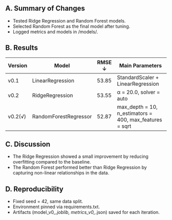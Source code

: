## A. Summary of Changes

- Tested Ridge Regression and Random Forest models.    
- Selected Random Forest as the final model after tuning.        
- Logged metrics and models in /models/.      

## B. Results

| Version  | Model                 | RMSE ↓ | Main Parameters                                         |  
| -------- | --------------------- | ------ | ------------------------------------------------------- |  
| v0.1     | LinearRegression      | 53.85  | StandardScaler + LinearRegression                       |  
| v0.2     | RidgeRegression       | 53.55  | α = 20.0, solver = auto                                 |  
| v0.2(√)  | RandomForestRegressor | 52.87  | max_depth = 10, n_estimators = 400, max_features = sqrt | 

## C. Discussion

- The Ridge Regression showed a small improvement by reducing overfitting compared to the baseline.  
- The Random Forest performed better than Ridge Regression by capturing non-linear relationships in the data.  
  
## D. Reproducibility

- Fixed seed = 42, same data split.  
- Environment pinned via requirements.txt.  
- Artifacts (model_v0_*.joblib, metrics_v0_*.json) saved for each iteration.  

